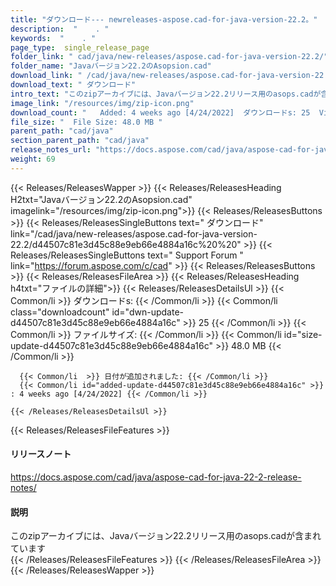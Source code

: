```yaml
---
title: "ダウンロード--- newreleases-aspose.cad-for-java-version-22.2。" 
description:  "    . " 
keywords:  "    . " 
page_type:  single_release_page
folder_link: " cad/java/new-releases/aspose.cad-for-java-version-22.2/"
folder_name: "Javaバージョン22.2のAsopsion.cad"
download_link: " /cad/java/new-releases/aspose.cad-for-java-version-22.2/d44507c81e3d45c88e9eb66e4884a16c"
download_text: " ダウンロード"
intro_text: "このzipアーカイブには、Javaバージョン22.2リリース用のasops.cadが含まれています"
image_link: "/resources/img/zip-icon.png"
download_count: "   Added: 4 weeks ago [4/24/2022]  ダウンロードs: 25  Views: 55"
file_size: "  File Size: 48.0 MB "
parent_path: "cad/java"
section_parent_path: "cad/java"
release_notes_url: "https://docs.aspose.com/cad/java/aspose-cad-for-java-22-2-release-notes"
weight: 69
---
```


{{< Releases/ReleasesWapper >}}
  {{< Releases/ReleasesHeading H2txt="Javaバージョン22.2のAsopsion.cad" imagelink="/resources/img/zip-icon.png">}}
  {{< Releases/ReleasesButtons >}}
    {{< Releases/ReleasesSingleButtons text=" ダウンロード" link="/cad/java/new-releases/aspose.cad-for-java-version-22.2/d44507c81e3d45c88e9eb66e4884a16c%20%20" >}}
    {{< Releases/ReleasesSingleButtons text=" Support Forum " link="https://forum.aspose.com/c/cad" >}}
  {{< Releases/ReleasesButtons >}}
  {{< Releases/ReleasesFileArea >}}
    {{< Releases/ReleasesHeading h4txt="ファイルの詳細">}}
    {{< Releases/ReleasesDetailsUl >}}
            {{< Common/li  >}} ダウンロードs: {{< /Common/li >}} 
      {{< Common/li class="downloadcount" id="dwn-update-d44507c81e3d45c88e9eb66e4884a16c" >}} 25 {{< /Common/li >}} 
      {{< Common/li  >}} ファイルサイズ: {{< /Common/li >}} 
      {{< Common/li id="size-update-d44507c81e3d45c88e9eb66e4884a16c" >}} 48.0 MB {{< /Common/li >}} 


      {{< Common/li  >}} 日付が追加されました: {{< /Common/li >}} 
      {{< Common/li id="added-update-d44507c81e3d45c88e9eb66e4884a16c" >}} : 4 weeks ago [4/24/2022] {{< /Common/li >}} 

    {{< /Releases/ReleasesDetailsUl >}}

  {{< Releases/ReleasesFileFeatures >}}
      <h4>リリースノート</h4><div><a href="https://docs.aspose.com/cad/java/aspose-cad-for-java-22-2-release-notes/">https://docs.aspose.com/cad/java/aspose-cad-for-java-22-2-release-notes/</a></div><h4>説明</h4><div class="HTMLDescription">このzipアーカイブには、Javaバージョン22.2リリース用のasops.cadが含まれています</div>
  {{< /Releases/ReleasesFileFeatures >}}
 {{< /Releases/ReleasesFileArea >}}
{{< /Releases/ReleasesWapper >}}


